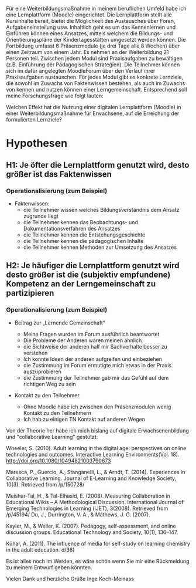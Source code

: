 Für eine Weiterbildungsmaßnahme in meinem beruflichen Umfeld habe ich eine Lernplattform (Moodle) eingerichtet. Die Lernplattform stellt alle Kursinhalte bereit, bietet die Möglichkeit des Austausches über Foren, Aufgabeneinsteilung usw. Inhaltlich geht es um das Kennenlernen und Einführen können eines Ansatzes, mittels welchem die Bildungs- und Orientierungspläne der Kindertagesstätten umgesetzt werden können. Die Fortbildung umfasst 6 Präsenzmodule (je drei Tage alle 8 Wochen) über einen Zeitraum von einem Jahr. Es nehmen an der Weiterbildung 21 Personen teil. Zwischen jedem Modul sind Praxisaufgaben zu bewältigen (z.B. Einführung der Pädagogischen Strategien). Die Teilnehmer können sich im dafür angelegten MoodleForum über den Verlauf ihrer Praxisaufgaben austauschen. Für jedes Modul gibt es konkrete Lernziele, die sowohl im Zuwachs von Faktenwissen bestehen, als auch im Zuwachs von kennen und nutzen können einer Lerngemeinschaft. Entsprechend soll meine Forschungsfrage wie folgt lauten:

Welchen Effekt hat die Nutzung einer digitalen Lernplattform (Moodle) in einer Weiterbildungsmaßnahme für Erwachsene, auf die Erreichung der formulierten Lernziele?

# Hypothesen


## H1: Je öfter die Lernplattform genutzt wird, desto größer ist das Faktenwissen

### Operationalisierung (zum Beispiel)

- Faktenwissen:  
  - die Teilnehmer wissen welches Bildungsverständnis dem Ansatz zugrunde liegt  
  - die Teilnehmer kennen das Beobachtungs- und Dokumentationsverfahren des Ansatzes  
  - die Teilnehmer kennen die Entstehungsgeschichte  
  - die Teilnehmer kennen die pädagogischen Inhalte  
  - die Teilnehmer kennen Methoden zur Umsetzung des Ansatzes

## H2: Je häufiger die Lernplattform genutzt wird desto größer ist die (subjektiv empfundene) Kompetenz an der Lerngemeinschaft zu partizipieren



### Operationalisierung (zum Beispiel)

- Beitrag zur „Lernende Gemeinschaft“  
  - Meine Fragen wurden im Forum ausführlich beantwortet  
  - Die Probleme der Anderen waren meinen ähnlich  
  - die Sichtweise der anderen half mir Sachverhalte besser zu verstehen  
  - Ich konnte Ideen der anderen aufgreifen und einbeziehen  
  - die Zustimmung im Forum ermutigte mich etwas in der Praxis auszuprobieren  
  - die Zustimmung der Teilnehmer gab mir das Gefühl auf dem richtigen Weg zu sein

- Kontakt zu den Teilnehmer  
  - Ohne Moodle habe ich zwischen den Präsenzmodulen wenig Kontakt zu den Teilnehmern  
  - Ich hab zu einigen TN Kontakt auf anderen Wegen


Von der Theorie her habe ich mich bislang auf digitale Erwachsenenbildung und "collaborative Learning" gestützt:

Wheeler, S. (2010). Adult learning in the digital age: perspectives on online technologies and outcomes. Interactive Learning Environments(Vol. 18). http://doi.org/10.1080/10494821003790673

  Maresca, P., Guercio, A., Stanganelli, L., & Arndt, T. (2014). Experiences in Collaborative Learning. Journal of E-Learning and Knowledge Society, 10(3). Retrieved from /p/150728/

  Meishar-Tal, H., & Tal-Elhasid, E. (2008). Measuring Collaboration in Educational Wikis – A Methodological Discussion. International Journal of Emerging Technologies in Learning (iJET), 3(2008). Retrieved from /p/45194/ Du, J., Durrington, V. A., & Mathews, J. G. (2007).

  Kayler, M., & Weller, K. (2007). Pedagogy, self-assessment, and online discussion groups. Educational Technology and Society, 10(1), 136–147.

  Kühar, A. (2011). The influence of media for self-study on learning chemistry in the adult education. d/36)

  Es ist alles noch im Werden, es wäre schön wenn Sie mir eine Rückmeldung zu meinem Entwurf geben könnten.

  Vielen Dank und herzliche Grüße
  Inge Koch-Meinass

